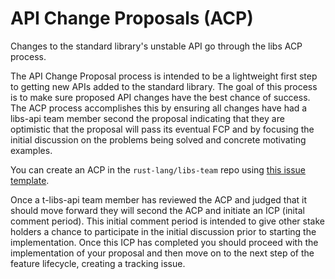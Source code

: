 # API Change Proposals (ACP)

Changes to the standard library's unstable API go through the libs ACP process.

The API Change Proposal process is intended to be a lightweight first step to
getting new APIs added to the standard library. The goal of this process is to
make sure proposed API changes have the best chance of success. The ACP process
accomplishes this by ensuring all changes have had a libs-api team member
second the proposal indicating that they are optimistic that the proposal will
pass its eventual FCP and by focusing the initial discussion on the problems
being solved and concrete motivating examples.

You can create an ACP in the `rust-lang/libs-team` repo using [this issue template](https://github.com/rust-lang/libs-team/issues/new?assignees=&labels=api-change-proposal%2C+T-libs-api&template=api-change-proposal.md&title=%28My+API+Change+Proposal%29).

Once a t-libs-api team member has reviewed the ACP and judged that it should
move forward they will second the ACP and initiate an ICP (inital comment
period). This initial comment period is intended to give other stake holders a
chance to participate in the initial discussion prior to starting the
implementation. Once this ICP has completed you should proceed with the
implementation of your proposal and then move on to the next step of the
feature lifecycle, creating a tracking issue.

